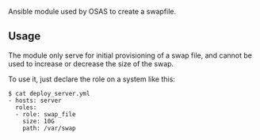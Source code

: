 Ansible module used by OSAS to create a swapfile.

## Usage

The module only serve for initial provisioning of a swap file, and cannot be used
to increase or decrease the size of the swap. 

To use it, just declare the role on a system like this:

```
$ cat deploy_server.yml
- hosts: server
  roles:
  - role: swap_file
    size: 10G
    path: /var/swap   
